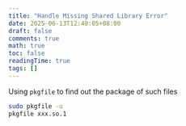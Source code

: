 ```yaml
---
title: "Handle Missing Shared Library Error"
date: 2025-06-13T12:40:05+08:00
draft: false
comments: true
math: true
toc: false
readingTime: true
tags: []
---
```

Using `pkgfile` to find out the package of such files

```bash
sudo pkgfile -u
pkgfile xxx.so.1
```
